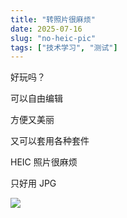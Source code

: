 ```yaml
---
title: "转照片很麻烦"
date: 2025-07-16
slug: "no-heic-pic"
tags: ["技术学习", "测试"]
---
```

好玩吗？


可以自由编辑


方便又美丽


又可以套用各种套件


HEIC 照片很麻烦


只好用 JPG


![](https://prod-files-secure.s3.us-west-2.amazonaws.com/112d0858-5090-4d34-a606-b75eb8d65fd2/39f37d4e-f5dd-41a3-b36f-d5a0ee472000/b3d17f5a-b229-44e9-b092-8cacbac287cd.png?X-Amz-Algorithm=AWS4-HMAC-SHA256&X-Amz-Content-Sha256=UNSIGNED-PAYLOAD&X-Amz-Credential=ASIAZI2LB466V7NET7XH%2F20250724%2Fus-west-2%2Fs3%2Faws4_request&X-Amz-Date=20250724T065838Z&X-Amz-Expires=3600&X-Amz-Security-Token=IQoJb3JpZ2luX2VjEP%2F%2F%2F%2F%2F%2F%2F%2F%2F%2F%2FwEaCXVzLXdlc3QtMiJGMEQCIHVykIpEfx8otJm5FUU%2BbtFl%2Bxryz59j%2Bp7DNwCd2LR1AiB1zhfJTqL0Z50JNw2fTiaO1CN6SXIqIvFl%2FyhVMa860Cr%2FAwgoEAAaDDYzNzQyMzE4MzgwNSIMLhVdwuQxDBx0M5flKtwD42n1chQ7FAqMaDaKrIcowUM0zJHZdXG%2B2P3a%2BKP68s3wgJ7ryUQjYgGlLSRI%2FR8Z9%2FFD1scge9TXXkeO%2FS4doem5hbcjW5jFfFPozXmdY5AmURCGQ2ZMyX%2F2n%2FJVkVNweff%2BffdouRNgvjRJ5KcWTOYiZ14IjWdfqVzBoZAeZMmcX5CeamQ6Z%2Bf7XtJFZ3D%2Bc3me%2B1ZhgXn6SN5RjgKr2uBH4Hn7taK5ppyhIw98HO7G9d%2BMx6GVXa34nVi7aBwipPcIIcsHM4pzodXpXHEpkDhdZRB3nsu63BWcyPD2RwNQqqS84orMZiT3hOO5DUkkyDHvq0NzMQfeK5FMOzPo3RAMRPMaJqIosrPqfLy%2BZHdHszQe4xEI06QuTiPo79W95xIUxcIgZNgPqNalMhPO3tA%2Fh6LT%2BJf%2B%2B0ubuy7G6w%2FEw6ekc1E5YLgswyD68U962PDRJTFTsJKCotmHC%2F9OOwAr5Ml5Uq5DitBb%2BuxGgPgOOzK24JQvf7EeHpBjk0nMYGgi2aEJLf%2FENIL1%2F8gHp0d%2FhCidbl5CkPUVgm%2Fu844d2pDTCdLTAhQU%2ByE2hTdwxRrg6azajzCufQNPr2bOXQsLiXTDtdAhTzf6Wa2ji4OdQ1ungQZFLD2BtVYwuKyHxAY6pgHNe7SXGyxv7D0sqHOLhqGvF4GmNQFwOBlh7F0Hz9ahEcFpyNQwqKoqJMoEPf8GJwuIghEsNpF%2BtByv255a6ESXz5%2FNrava8wFFmyzbhDFMugzp28R7%2BL4WCPvX0sfvb1t5fsEIKZjCNkcr2J82HS%2BhliJ%2F%2F2iG3HBTp6C%2F5ZlqkyE0FhpAgLuZ6RAp%2F06ZfzewRdMV5uz4nDpD5VGxCSqa6FTuENt%2F&X-Amz-Signature=5239fb26c501327d40877947681bc730c56b78aa5906c577c981d454d34d748c&X-Amz-SignedHeaders=host&x-amz-checksum-mode=ENABLED&x-id=GetObject)

